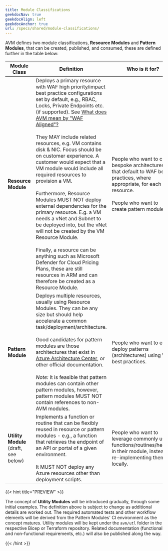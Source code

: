 ```yaml
---
title: Module Classifications
geekdocNav: true
geekdocAlign: left
geekdocAnchor: true
url: /specs/shared/module-classifications/
---
```


AVM defines two module classifications, **Resource Modules** and **Pattern Modules**, that can be created, published, and consumed, these are defined further in the table below:

<!-- markdownlint-disable -->
| Module Class | Definition | Who is it for? |
| --------------------- | ---------- | -------------- |
|**Resource Module** | Deploys a primary resource with WAF high priority/impact best practice configurations set by default, e.g., RBAC, Locks, Private Endpoints etc. (if supported). See [What does AVM mean by "WAF Aligned"?](/Azure-Verified-Modules/faq/#what-does-avm-mean-by-waf-aligned) <br><br> They MAY include related resources, e.g. VM contains disk & NIC. Focus should be on customer experience. A customer would expect that a VM module would include all required resources to provision a VM. <br><br> Furthermore, Resource Modules MUST NOT deploy external dependencies for the primary resource. E.g. a VM needs a vNet and Subnet to be deployed into, but the vNet will not be created by the VM Resource Module.<br><br> Finally, a resource can be anything such as Microsoft Defender for Cloud Pricing Plans, these are still resources in ARM and can therefore be created as a Resource Module. | People who want to craft bespoke architectures that default to WAF best practices, where appropriate, for each resource. <br><br> People who want to create pattern modules. |
| **Pattern Module** | Deploys multiple resources, usually using Resource Modules. They can be any size but should help accelerate a common task/deployment/architecture. <br><br> Good candidates for pattern modules are those architectures that exist in [Azure Architecture Center](https://learn.microsoft.com/en-us/azure/architecture/), or other official documentation. <br><br> *Note:* It is feasible that pattern modules can contain other pattern modules, however, pattern modules MUST NOT contain references to non-AVM modules. | People who want to easily deploy patterns (architectures) using WAF best practices. |
| **Utility Module**<br>(draft,<br>see below) | Implements a function or routine that can be flexibly reused in resource or pattern modules - e.g., a function that retrieves the endpoint of an API or portal of a given environment. <br><br>It MUST NOT deploy any Azure resources other than deployment scripts. | People who want to leverage commonly used functions/routines/helpers in their module, instead of re-implementing them locally. |
<!-- markdownlint-enable -->

{{< hint title="PREVIEW" >}}

The concept of **Utility Modules** will be introduced gradually, through some initial examples. The definition above is subject to change as additional details are worked out. The required automated tests and other workflow elements will be derived from the Pattern Modules' CI environment as the concept matures. Utility modules will be kept under the `avm/utl` folder in the respective Bicep or Terraform repository. Related documentation (functional and non-functional requirements, etc.) will also be published along the way.

{{< /hint >}}

